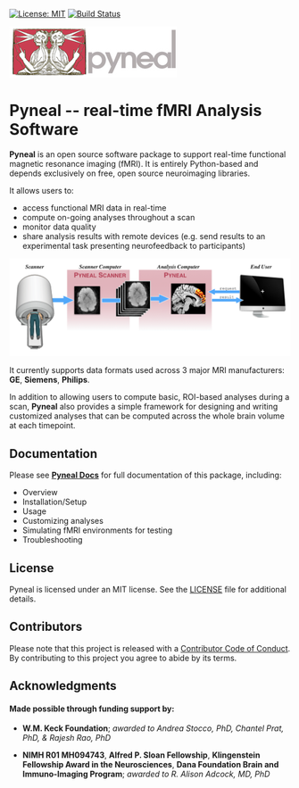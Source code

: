 [![License: MIT](https://img.shields.io/badge/License-MIT-yellow.svg)](https://opensource.org/licenses/MIT)  [![Build Status](https://travis-ci.com/jeffmacinnes/pyneal.svg?branch=master)](https://travis-ci.com/jeffmacinnes/pyneal)


![Pyneal Logo](src/images/logo.jpg)

# Pyneal -- real-time fMRI Analysis Software

**Pyneal** is an open source software package to support real-time functional magnetic resonance imaging (fMRI). It is entirely Python-based and depends exclusively on free, open source neuroimaging libraries.

It allows users to:

* access functional MRI data in real-time
* compute on-going analyses throughout a scan
* monitor data quality
* share analysis results with remote devices (e.g. send results to an experimental task presenting neurofeedback to participants)

![](src/images/overview.png)

It currently supports data formats used across 3 major MRI manufacturers: **GE**, **Siemens**, **Philips**.

In addition to allowing users to compute basic, ROI-based analyses during a scan, **Pyneal** also provides a simple framework for designing and writing customized analyses that can be computed across the whole brain volume at each timepoint.


## Documentation

Please see [**Pyneal Docs**](https://jeffmacinnes.github.io/pyneal-docs/) for full documentation of this package, including:

* Overview
* Installation/Setup
* Usage
* Customizing analyses
* Simulating fMRI environments for testing
* Troubleshooting


## License
Pyneal is licensed under an MIT license. See the [LICENSE](LICENSE.txt) file for additional details.


## Contributors
Please note that this project is released with a [Contributor Code of Conduct](CONDUCT.md). By contributing to this project you agree to abide by its terms.


## Acknowledgments
#### Made possible through funding support by:

* **W.M. Keck Foundation**; *awarded to Andrea Stocco, PhD, Chantel Prat, PhD, & Rajesh Rao, PhD*

* **NIMH R01 MH094743**, **Alfred P. Sloan Fellowship**, **Klingenstein Fellowship Award in the Neurosciences**,
**Dana Foundation Brain and Immuno-Imaging Program**; *awarded to R. Alison Adcock, MD, PhD*
